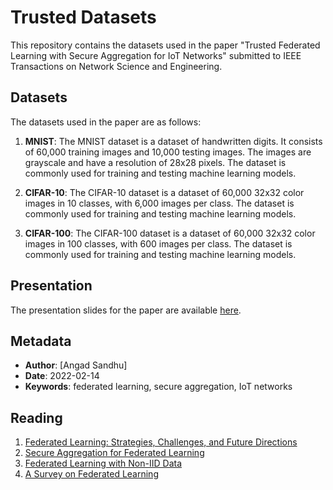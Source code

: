 # Trusted Datasets

This repository contains the datasets used in the paper "Trusted Federated Learning with Secure Aggregation for IoT Networks" submitted to IEEE Transactions on Network Science and Engineering.

## Datasets

The datasets used in the paper are as follows:

1. **MNIST**: The MNIST dataset is a dataset of handwritten digits. It consists of 60,000 training images and 10,000 testing images. The images are grayscale and have a resolution of 28x28 pixels. The dataset is commonly used for training and testing machine learning models.

2. **CIFAR-10**: The CIFAR-10 dataset is a dataset of 60,000 32x32 color images in 10 classes, with 6,000 images per class. The dataset is commonly used for training and testing machine learning models.

3. **CIFAR-100**: The CIFAR-100 dataset is a dataset of 60,000 32x32 color images in 100 classes, with 600 images per class. The dataset is commonly used for training and testing machine learning models.

## Presentation

The presentation slides for the paper are available [here](https://docs.google.com/presentation/d/16rnsJ2x1mB95CMlScfK_-htNtlUDfO12kOgzBb9tH8U/edit?usp=sharing).

## Metadata

- **Author**: [Angad Sandhu]
- **Date**: 2022-02-14
- **Keywords**: federated learning, secure aggregation, IoT networks

## Reading

1. [Federated Learning: Strategies, Challenges, and Future Directions](./reading/Federated%20Learning.pdf)
2. [Secure Aggregation for Federated Learning](./reading/Secure%20Aggregation.pdf)
3. [Federated Learning with Non-IID Data](./reading/Non-IID%20Data.pdf)
4. [A Survey on Federated Learning](./reading/Federated%20Learning%20Survey.pdf)
